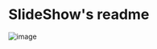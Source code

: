 # SlideShow's readme
![image](https://github.com/AniXT91/SlideShow/assets/139282374/e72a0138-2dc1-45b8-8ba2-77844adb34e0)
